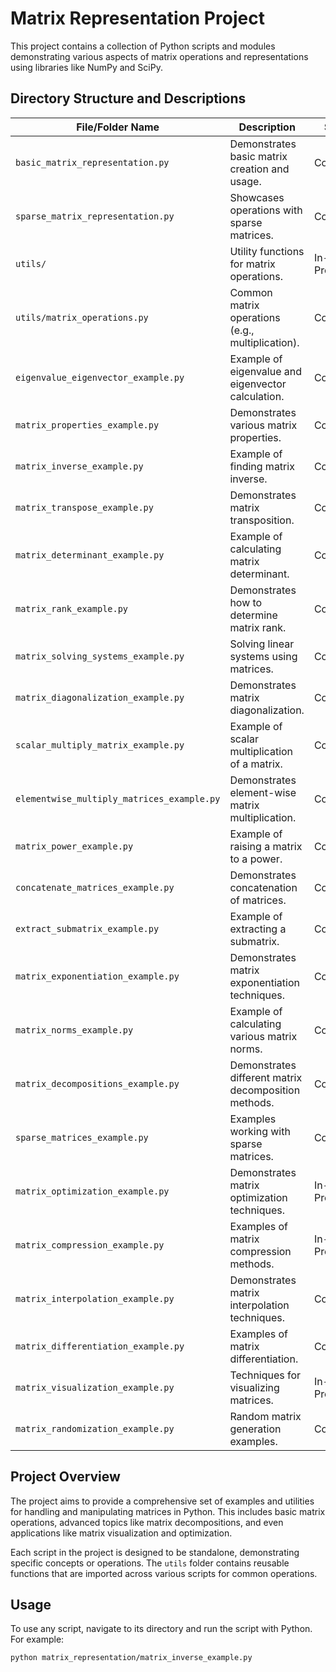 # Matrix Representation Project

This project contains a collection of Python scripts and modules demonstrating various aspects of matrix operations and representations using libraries like NumPy and SciPy.

## Directory Structure and Descriptions

| File/Folder Name                             | Description                                         | Status     | Location                                     |
|----------------------------------------------|-----------------------------------------------------|------------|----------------------------------------------|
| `basic_matrix_representation.py`             | Demonstrates basic matrix creation and usage.       | Completed  | `/matrix_representation/`                    |
| `sparse_matrix_representation.py`            | Showcases operations with sparse matrices.          | Completed  | `/matrix_representation/`                    |
| `utils/`                                     | Utility functions for matrix operations.            | In-Progress| `/matrix_representation/utils/`              |
| `utils/matrix_operations.py`                 | Common matrix operations (e.g., multiplication).    | Completed  | `/matrix_representation/utils/`              |
| `eigenvalue_eigenvector_example.py`          | Example of eigenvalue and eigenvector calculation.  | Completed  | `/matrix_representation/`                    |
| `matrix_properties_example.py`               | Demonstrates various matrix properties.             | Completed  | `/matrix_representation/`                    |
| `matrix_inverse_example.py`                  | Example of finding matrix inverse.                  | Completed  | `/matrix_representation/`                    |
| `matrix_transpose_example.py`                | Demonstrates matrix transposition.                  | Completed  | `/matrix_representation/`                    |
| `matrix_determinant_example.py`              | Example of calculating matrix determinant.          | Completed  | `/matrix_representation/`                    |
| `matrix_rank_example.py`                     | Demonstrates how to determine matrix rank.          | Completed  | `/matrix_representation/`                    |
| `matrix_solving_systems_example.py`          | Solving linear systems using matrices.              | Completed  | `/matrix_representation/`                    |
| `matrix_diagonalization_example.py`          | Demonstrates matrix diagonalization.                | Completed  | `/matrix_representation/`                    |
| `scalar_multiply_matrix_example.py`          | Example of scalar multiplication of a matrix.       | Completed  | `/matrix_representation/`                    |
| `elementwise_multiply_matrices_example.py`   | Demonstrates element-wise matrix multiplication.    | Completed  | `/matrix_representation/`                    |
| `matrix_power_example.py`                    | Example of raising a matrix to a power.             | Completed  | `/matrix_representation/`                    |
| `concatenate_matrices_example.py`            | Demonstrates concatenation of matrices.             | Completed  | `/matrix_representation/`                    |
| `extract_submatrix_example.py`               | Example of extracting a submatrix.                  | Completed  | `/matrix_representation/`                    |
| `matrix_exponentiation_example.py`           | Demonstrates matrix exponentiation techniques.      | Completed  | `/matrix_representation/`                    |
| `matrix_norms_example.py`                    | Example of calculating various matrix norms.        | Completed  | `/matrix_representation/`                    |
| `matrix_decompositions_example.py`           | Demonstrates different matrix decomposition methods.| Completed  | `/matrix_representation/`                    |
| `sparse_matrices_example.py`                 | Examples working with sparse matrices.              | Completed  | `/matrix_representation/`                    |
| `matrix_optimization_example.py`             | Demonstrates matrix optimization techniques.        | In-Progress| `/matrix_representation/`                    |
| `matrix_compression_example.py`              | Examples of matrix compression methods.             | In-Progress| `/matrix_representation/`                    |
| `matrix_interpolation_example.py`            | Demonstrates matrix interpolation techniques.       | Completed  | `/matrix_representation/`                    |
| `matrix_differentiation_example.py`          | Examples of matrix differentiation.                 | Completed  | `/matrix_representation/`                    |
| `matrix_visualization_example.py`            | Techniques for visualizing matrices.                | In-Progress| `/matrix_representation/`                    |
| `matrix_randomization_example.py`            | Random matrix generation examples.                  | Completed  | `/matrix_representation/`                    |

## Project Overview

The project aims to provide a comprehensive set of examples and utilities for handling and manipulating matrices in Python. This includes basic matrix operations, advanced topics like matrix decompositions, and even applications like matrix visualization and optimization.

Each script in the project is designed to be standalone, demonstrating specific concepts or operations. The `utils` folder contains reusable functions that are imported across various scripts for common operations.

## Usage

To use any script, navigate to its directory and run the script with Python. For example:

```bash
python matrix_representation/matrix_inverse_example.py
